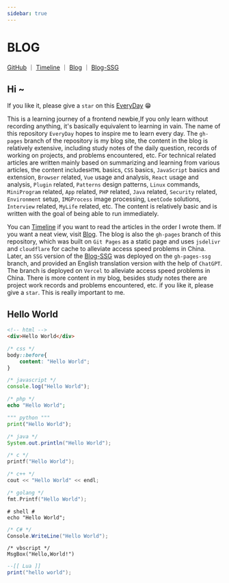 ```yaml
---
sidebar: true
---
```


# BLOG

[GitHub](https://github.com/WindrunnerMax/EveryDay) ｜ [Timeline](https://github.com/WindrunnerMax/EveryDay/blob/master/CATALOG.md) ｜ [Blog](https://blog.touchczy.top/) ｜ [Blog-SSG](https://blog-ssg.touchczy.top/)

## Hi ~

If you like it, please give a `star` on this [EveryDay](https://github.com/WindrunnerMax/EveryDay) 😁

This is a learning journey of a frontend newbie,If you only learn without recording anything, it's basically equivalent to learning in vain. The name of this repository `EveryDay` hopes to inspire me to learn every day. The `gh-pages` branch of the repository is my blog site, the content in the blog is relatively extensive, including study notes of the daily question, records of working on projects, and problems encountered, etc. For technical related articles are written mainly based on summarizing and learning from various articles, the content includes`HTML` basics, `CSS` basics, `JavaScript` basics and extension, `Browser` related, `Vue` usage and analysis, `React` usage and analysis, `Plugin` related, `Patterns` design patterns, `Linux` commands, `MiniProgram` related, `App` related, `PHP` related, `Java` related, `Security` related, `Environment` setup, `IMGProcess` image processing, `LeetCode` solutions, `Interview` related, `MyLife` related, etc. The content is relatively basic and is written with the goal of being able to run immediately. 

You can [Timeline](https://github.com/WindrunnerMax/EveryDay/blob/master/CATALOG.md) if you want to read the articles in the order I wrote them. If you want a neat view, visit [Blog](https://blog.touchczy.top/). The blog is also the `gh-pages` branch of this repository, which was built on `Git Pages` as a static page and uses `jsdelivr` and `cloudflare` for cache to alleviate access speed problems in China. Later, an `SSG` version of the [Blog-SSG](https://blog-ssg.touchczy.top/) was deployed on the `gh-pages-ssg` branch, and provided an English translation version with the help of `ChatGPT`. The branch is deployed on `Vercel` to alleviate access speed problems in China. There is more content in my blog, besides study notes there are project work records and problems encountered, etc. if you like it, please give a `star`. This is really important to me.

## Hello World

```html
<!-- html -->
<div>Hello World</div>
```

```css
/* css */
body::before{
    content: "Hello World";
}
```

```javascript
/* javascript */
console.log("Hello World");
```

```php
/* php */
echo "Hello World";
```

```python
""" python """
print("Hello World");
```

```java
/* java */
System.out.println("Hello World");
```

```c
/* c */
printf("Hello World");
```

```c++
/* c++ */
cout << "Hello World" << endl;
```

```go
/* golang */
fmt.Printf("Hello World");
```

```shell
# shell #
echo "Hello World";
```

```c#
/* C# */
Console.WriteLine("Hello World");
```

```vbscript
/* vbscript */
MsgBox("Hello,World!")
```

```lua
--[[ Lua ]]
print("hello world");
```